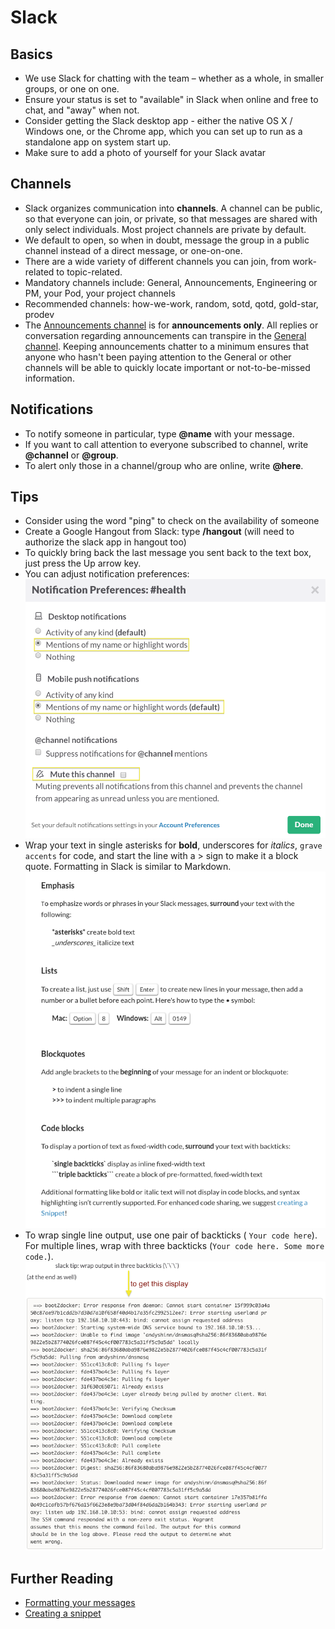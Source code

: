 # Slack

## Basics

- We use Slack for chatting with the team – whether as a whole, in smaller groups, or one on one.
- Ensure your status is set to "available" in Slack when online and free to chat, and "away" when not.
- Consider getting the Slack desktop app - either the native OS X / Windows one, or the Chrome app, which you can set up to run as a standalone app on system start up.
- Make sure to add a photo of yourself for your Slack avatar

## Channels

- Slack organizes communication into **channels**. A channel can be public, so that everyone can join, or private, so that messages are shared with only select individuals. Most project channels are private by default.
- We default to open, so when in doubt, message the group in a public channel instead of a direct message, or one-on-one.
- There are a wide variety of different channels you can join, from work-related to topic-related.
- Mandatory channels include: General, Announcements, Engineering or PM, your Pod, your project channels
- Recommended channels: how-we-work, random, sotd, qotd, gold-star, prodev
- The [Announcements channel](https://civicactions.slack.com/messages/announcements/details/) is for **announcements only**. All replies or conversation regarding announcements can transpire in the [General channel](https://civicactions.slack.com/messages/general/). Keeping announcements chatter to a minimum ensures that anyone who hasn't been paying attention to the General or other channels will be able to quickly locate important or not-to-be-missed information.

## Notifications

- To notify someone in particular, type **@name** with your message.
- If you want to call attention to everyone subscribed to channel, write **@channel** or **@group**.
- To alert only those in a channel/group who are online, write **@here**.

## Tips

- Consider using the word "ping" to check on the availability of someone
- Create a Google Hangout from Slack: type **/hangout** (will need to authorize the slack app in hangout too)
- To quickly bring back the last message you sent back to the text box, just press the Up arrow key.
- You can adjust notification preferences:
  ![Slack Notifications](../../images/slack-notifications.png)
- Wrap your text in single asterisks for **bold**, underscores for _italics_, `grave accents` for code, and start the line with a > sign to make it a block quote. Formatting in Slack is similar to Markdown.![Formatting in Slack](../../images/slack-formatting.png "Slack Formatting")
- To wrap single line output, use one pair of backticks ( `Your code here`). For multiple lines, wrap with three backticks (`Your code here. Some more code.`). ![Wrapping code](../../images/backticks.png "Wrapping code")

## Further Reading

- [Formatting your messages](https://slack.zendesk.com/hc/en-us/articles/202288908-Formatting-your-message)
- [Creating a snippet](https://slack.zendesk.com/hc/en-us/articles/204145658-Creating-a-Snippet)
